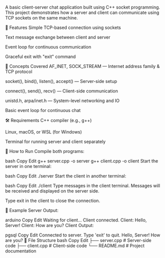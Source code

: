 A basic client-server chat application built using C++ socket programming. This project demonstrates how a server and client can communicate using TCP sockets on the same machine.

📌 Features
Simple TCP-based connection using sockets

Text message exchange between client and server

Event loop for continuous communication

Graceful exit with "exit" command

🧠 Concepts Covered
AF_INET, SOCK_STREAM — Internet address family & TCP protocol

socket(), bind(), listen(), accept() — Server-side setup

connect(), send(), recv() — Client-side communication

unistd.h, arpa/inet.h — System-level networking and IO

Basic event loop for continuous chat

🛠 Requirements
C++ compiler (e.g., g++)

Linux, macOS, or WSL (for Windows)

Terminal for running server and client separately

🚀 How to Run
Compile both programs:

bash
Copy
Edit
g++ server.cpp -o server
g++ client.cpp -o client
Start the server in one terminal:

bash
Copy
Edit
./server
Start the client in another terminal:

bash
Copy
Edit
./client
Type messages in the client terminal. Messages will be received and displayed on the server side.

Type exit in the client to close the connection.

🧪 Example
Server Output:

arduino
Copy
Edit
Waiting for client...
Client connected.
Client: Hello, Server!
Client: How are you?
Client Output:

pgsql
Copy
Edit
Connected to server. Type 'exit' to quit.
Hello, Server!
How are you?
📂 File Structure
bash
Copy
Edit
├── server.cpp   # Server-side code
├── client.cpp   # Client-side code
└── README.md    # Project documentation
